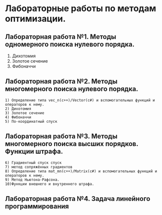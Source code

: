 
# Лабораторные работы по методам оптимизации.

## Лабораторная работа №1. Методы одномерного поиска нулевого порядка.
1) Дихотомия
2) Золотое сечение
3) Фибоначчи

## Лабораторная работа №2. Методы многомерного поиска нулевого порядка.

	1) Определение типа vec_n(c++)/Vector(c#) и вспомогательных функций и операторов к нему.
	2) Дихотомия
	3) Золотое сечение
	4) Фибоначчи
	5) По-координатный спуск
 
## Лабораторная работа №3. Методы многомерного поиска высших порядков. Функции штрафа.

	6) Градиентный спуск спуск
	7) метод сопряжённых градиентов
	8) Определение типа mat_mn(c++)/Matrix(c#) и вспомогательных функций и операторов к нему.
	9) Метод Ньютона-Рафсона.
	10)Функции внешнего и внутреннего штрафа.
 
## Лабораторная работа №4. Задача линейного программирования
